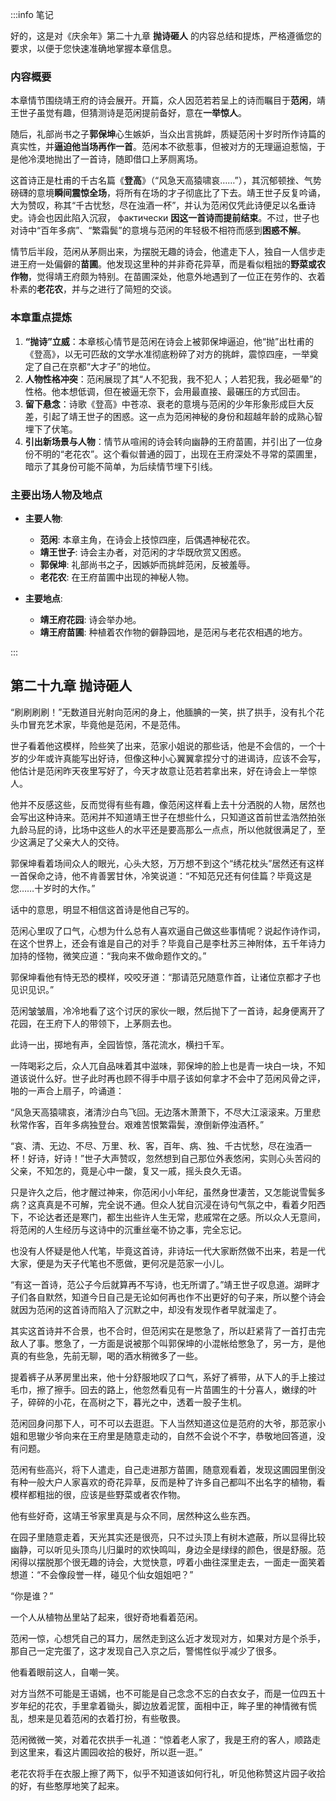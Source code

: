 :::info 笔记

好的，这是对《庆余年》第二十九章 **抛诗砸人** 的内容总结和提炼，严格遵循您的要求，以便于您快速准确地掌握本章信息。

### 内容概要

本章情节围绕靖王府的诗会展开。开篇，众人因范若若呈上的诗而瞩目于**范闲**，靖王世子虽觉有趣，但猜测诗是范闲提前备好，意在**一举惊人**。

随后，礼部尚书之子**郭保坤**心生嫉妒，当众出言挑衅，质疑范闲十岁时所作诗篇的真实性，并**逼迫他当场再作一首**。范闲本不欲惹事，但被对方的无理逼迫惹恼，于是他冷漠地抛出了一首诗，随即借口上茅厕离场。

这首诗正是杜甫的千古名篇《**登高**》（“风急天高猿啸哀……”），其沉郁顿挫、气势磅礴的意境**瞬间震惊全场**，将所有在场的才子彻底比了下去。靖王世子反复吟诵，大为赞叹，称其“千古忧愁，尽在浊酒一杯”，并认为范闲仅凭此诗便足以名垂诗史。诗会也因此陷入沉寂， фактически **因这一首诗而提前结束**。不过，世子也对诗中“百年多病”、“繁霜鬓”的意境与范闲的年轻极不相符而感到**困惑不解**。

情节后半段，范闲从茅厕出来，为摆脱无趣的诗会，他遣走下人，独自一人信步走进王府一处偏僻的**苗圃**。他发现这里种的并非奇花异草，而是看似粗拙的**野菜或农作物**，觉得靖王府颇为特别。在苗圃深处，他意外地遇到了一位正在劳作的、衣着朴素的**老花农**，并与之进行了简短的交谈。

### 本章重点提炼

1.  **“抛诗”立威**：本章核心情节是范闲在诗会上被郭保坤逼迫，他“抛”出杜甫的《登高》，以无可匹敌的文学水准彻底粉碎了对方的挑衅，震惊四座，一举奠定了自己在京都“大才子”的地位。
2.  **人物性格冲突**：范闲展现了其“人不犯我，我不犯人；人若犯我，我必砸晕”的性格。他本想低调，但在被逼无奈下，会用最直接、最碾压的方式回击。
3.  **留下悬念**：诗歌《登高》中苍凉、衰老的意境与范闲的少年形象形成巨大反差，引起了靖王世子的困惑。这一点为范闲神秘的身份和超越年龄的成熟心智埋下了伏笔。
4.  **引出新场景与人物**：情节从喧闹的诗会转向幽静的王府苗圃，并引出了一位身份不明的“老花农”。这个看似普通的园丁，出现在王府深处不寻常的菜圃里，暗示了其身份可能不简单，为后续情节埋下引线。

### 主要出场人物及地点

*   **主要人物**:
    *   **范闲**: 本章主角，在诗会上技惊四座，后偶遇神秘花农。
    *   **靖王世子**: 诗会主办者，对范闲的才华既欣赏又困惑。
    *   **郭保坤**: 礼部尚书之子，因嫉妒而挑衅范闲，反被羞辱。
    *   **老花农**: 在王府苗圃中出现的神秘人物。

*   **主要地点**:
    *   **靖王府花园**: 诗会举办地。
    *   **靖王府苗圃**: 种植着农作物的僻静园地，是范闲与老花农相遇的地方。

:::

## 第二十九章 **抛诗砸人**

“刷刷刷刷！”无数道目光射向范闲的身上，他腼腆的一笑，拱了拱手，没有扎个花头巾冒充艺术家，毕竟他是范闲，不是范伟。

世子看着他这模样，险些笑了出来，范家小姐说的那些话，他是不会信的，一个十岁的少年或许真能写出好诗，但像这种小心翼翼拿捏分寸的进谒诗，应该不会写，他估计是范闲昨天夜里写好了，今天才故意让范若若拿出来，好在诗会上一举惊人。

他并不反感这些，反而觉得有些有趣，像范闲这样看上去十分洒脱的人物，居然也会写出这种诗来。范闲并不知道靖王世子在想些什么，只知道这首前世孟浩然拍张九龄马屁的诗，比场中这些人的水平还是要高那么一点点，所以他就很满足了，至少这满足了父亲大人的交待。

郭保坤看着场间众人的眼光，心头大怒，万万想不到这个“绣花枕头”居然还有这样一首保命之诗，他不肯善罢甘休，冷笑说道：“不知范兄还有何佳篇？毕竟这是您……十岁时的大作。”

话中的意思，明显不相信这首诗是他自己写的。

范闲心里叹了口气，心想为什么总有人喜欢逼自己做这些事情呢？说起作诗作词，在这个世界上，还会有谁是自己的对手？毕竟自己是李杜苏三神附体，五千年诗力加持的怪物，微笑应道：“我向来不做命题作文的。”

郭保坤看他有恃无恐的模样，咬咬牙道：“那请范兄随意作首，让诸位京都才子也见识见识。”

范闲皱皱眉，冷冷地看了这个讨厌的家伙一眼，然后抛下了一首诗，起身便离开了花园，在王府下人的带领下，上茅厕去也。

此诗一出，掷地有声，全园皆惊，落花流水，横扫千军。

一阵喝彩之后，众人兀自品味着其中滋味，郭保坤的脸上也是青一块白一块，不知道该说什么好。世子此时再也顾不得手中扇子该如何拿才不会中了范闲风骨之评，啪的一声合上扇子，吟诵道：

“风急天高猿啸哀，渚清沙白鸟飞回。无边落木萧萧下，不尽大江滚滚来。万里悲秋常作客，百年多病独登台。艰难苦恨繁霜鬓，潦倒新停浊酒杯。”

“哀、清、无边、不尽、万里、秋、客，百年、病、独、千古忧愁，尽在浊酒一杯！好诗，好诗！”世子大声赞叹，忽然想到自己那位外表悠闲，实则心头苦闷的父亲，不知怎的，竟是心中一酸，复又一戚，摇头良久无语。

只是许久之后，他才醒过神来，你范闲小小年纪，虽然身世凄苦，又怎能说雪鬓多病？这真真是不可解，完全说不通。但众人犹自沉浸在诗句气氛之中，看着夕阳西下，不论达者还是寒门，都生出些许人生无常，悲戚常在之感。所以众人无意间，将范闲的人生经历与这诗中的沉重丝毫不协之事，完全忘记。

也没有人怀疑是他人代笔，毕竟这首诗，非诗坛一代大家断然做不出来，若是一代大家，便是为天子代笔也不愿做，更何况是范家一小儿。

“有这一首诗，范公子今后就算再不写诗，也无所谓了。”靖王世子叹息道。湖畔才子们各自默然，知道今日自己是无论如何再也作不出更好的句子来，所以整个诗会就因为范闲的这首诗而陷入了沉默之中，却没有发现作者早就溜走了。

其实这首诗并不合景，也不合时，但范闲实在是憋急了，所以赶紧背了一首打击完敌人了事。憋急了，一方面是说被那个叫郭保坤的小混帐给憋急了，另一方，是他真的有些急，先前无聊，喝的酒水稍微多了一些。

提着裤子从茅房里出来，他十分舒服地叹了口气，系好了裤带，从下人的手上接过毛巾，擦了擦手。回去的路上，他忽然看见有一片苗圃生的十分喜人，嫩绿的叶子，碎碎的小花，在高树之下，暮光之中，透着一股子生机。

范闲回身问那下人，可不可以去逛逛。下人当然知道这位是范府的大爷，那范家小姐和思辙少爷向来在王府里是随意走动的，自然不会说个不字，恭敬地回答道，没有问题。

范闲有些高兴，将下人遣走，自己走进那方苗圃，随意观看着，发现这圃园里倒没有种一般大户人家喜欢的奇花异草，反而是种了许多自己都叫不出名字的植物，看模样都粗拙的很，应该是些野菜或者农作物。

他有些好奇，这靖王爷家里真是与众不同，居然种这么些东西。

在园子里随意走着，天光其实还是很亮，只不过头顶上有树木遮蔽，所以显得比较幽静，可以听见头顶鸟儿归巢时的欢快鸣叫，身边全是绿绿的颜色，很是舒服。范闲得以摆脱那个很无趣的诗会，大觉快意，哼着小曲往深里走去，一面走一面笑着想道：“不会像段誉一样，碰见个仙女姐姐吧？”

“你是谁？”

一个人从植物丛里站了起来，很好奇地看着范闲。

范闲一惊，心想凭自己的耳力，居然走到这么近才发现对方，如果对方是个杀手，那自己一定完蛋了，这才发现自己入京之后，警惕性似乎减少了很多。

他看着眼前这人，自嘲一笑。

对方当然不可能是王语嫣，也不可能是自己念念不忘的白衣女子，而是一位四五十岁年纪的花农，手里拿着锄头，脚边放着泥筐，面相中正，眸子里的神情微有慌乱，想来是见着范闲的衣着打扮，有些敬畏。

范闲微微一笑，对着花农拱手一礼道：“惊着老人家了，我是王府的客人，顺路走到这里来，看这片圃园收拾的极好，所以逛一逛。”

老花农将手在衣服上擦了两下，似乎不知道该如何行礼，听见他称赞这片园子收拾的好，有些憨厚地笑了起来。

